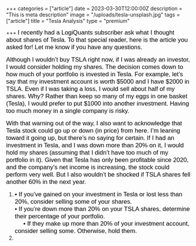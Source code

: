 +++
categories = ["article"]
date = 2023-03-30T12:00:00Z
description = "This is meta description"
image = "/uploads/tesla-unsplash.jpg"
tags = ["article"]
title = "Tesla Analysis"
type = "premium"

+++
<span style="color:black"><span style="font-family:Arial; font-size:1.2em;">I recently had a LogiQuants subscriber ask what I thought about shares of Tesla. To that special reader, here is the article you asked for! Let me know if you have any questions.</span></span>

<span style="color:black"><span style="font-family:Arial; font-size:1.2em;">Although I wouldn’t buy TSLA right now, if I was already an investor, I would consider holding my shares. The decision comes down to how much of your portfolio is invested in Tesla. For example, let’s say that my investment account is worth $5000 and I have $2000 in TSLA. Even if I was taking a loss, I would sell about half of my shares. Why? Rather than keep so many of my eggs in one basket (Tesla), I would prefer to put $1000 into another investment. Having too much money in a single company is risky.</span></span>

<span style="color:black"><span style="font-family:Arial; font-size:1.2em;">With that warning out of the way, I also want to acknowledge that Tesla stock could go up or down (in price) from here. I’m leaning toward it going up, but there’s no saying for certain. If I had an investment in Tesla, and I was down more than 20% on it, I would hold my shares (assuming that I didn’t have too much of my portfolio in it). Given that Tesla has only been profitable since 2020, and the company’s net income is increasing, the stock could perform very well. But I also wouldn’t be shocked if TSLA shares fell another 60% in the next year.</span></span>

1. <span style="color:black"><span style="font-family:Arial; font-size:1.2em;">• If you’ve gained on your investment in Tesla or lost less than 20%, consider selling some of your shares.  
   • If you’re down more than 20% on your TSLA shares, determine their percentage of your portfolio.  
   **&nbsp;&nbsp;&nbsp;&nbsp;&nbsp;**• If they make up more than 20% of your investment account, consider selling some. Otherwise, hold them.
2. </span></span>